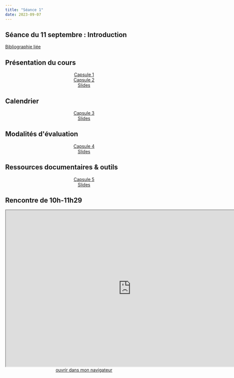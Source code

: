 ```yaml
--- 
title: "Séance 1"
date: 2023-09-07
---
```


## Séance du 11 septembre : Introduction

[Bibliographie liée](https://www.zotero.org/groups/5124082/fra3826-a2023/collections/DA7HR2MS)

## Présentation du cours

<div style="text-align:center">
<a href="https://matiere.ecrituresnumeriques.ca/index.php/s/88mnoQCwqj9RCbk" target="_blank">Capsule 1</a>
</div>

<div style="text-align:center">
<a href="https://matiere.ecrituresnumeriques.ca/index.php/s/CX8MCRwzeSzASne" target="_blank">Capsule 2</a>
</div>

<div style="text-align:center">
<a href="https://mmellet.github.io/Enseignement-FRA3826_2023/slides/Seance-1-1.html" target="_blank">Slides</a>
</div>

## Calendrier

<div style="text-align:center">
<a href="https://matiere.ecrituresnumeriques.ca/index.php/s/GMC9BSmKjSYY7Yc" target="_blank">Capsule 3</a>
</div>


<div style="text-align:center">
<a href="https://mmellet.github.io/Enseignement-FRA3826_2023/slides/Seance-1-2.html" target="_blank">Slides</a>
</div>


## Modalités d'évaluation

<div style="text-align:center">
<a href="https://matiere.ecrituresnumeriques.ca/index.php/s/tpHfAbco9akTFfE" target="_blank">Capsule 4</a>
</div>

<div style="text-align:center">
<a href="https://mmellet.github.io/Enseignement-FRA3826_2023/slides/Seance-1-3.html" target="_blank">Slides</a>
</div>


## Ressources documentaires & outils

<div style="text-align:center">
<a href="https://matiere.ecrituresnumeriques.ca/index.php/s/KyFRmLE3aET6SCY" target="_blank">Capsule 5</a>
</div>

<div style="text-align:center">
<a href="https://mmellet.github.io/Enseignement-FRA3826_2023/slides/Seance-1-4.html" target="_blank">Slides</a>
</div>

## Rencontre de 10h-11h29

<iframe src="https://mmellet.github.io/Enseignement-FRA3826_2023/slides/Seance-1-0.html" title="description" height="500" width="800" ></iframe>

<div style="text-align:center">
<a href="https://mmellet.github.io/Enseignement-FRA3826_2023/slides/Seance-1-0.html" target="_blank">ouvrir dans mon navigateur</a>
</div>